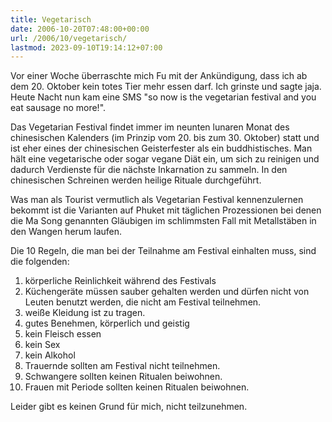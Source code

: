 ```yaml
---
title: Vegetarisch
date: 2006-10-20T07:48:00+00:00
url: /2006/10/vegetarisch/
lastmod: 2023-09-10T19:14:12+07:00
---
```

Vor einer Woche überraschte mich Fu mit der Ankündigung, dass ich ab dem 20. Oktober kein totes Tier mehr essen darf. Ich grinste und sagte jaja. Heute Nacht nun kam eine SMS "so now is the vegetarian festival and you eat sausage no more!".

Das Vegetarian Festival findet immer im neunten lunaren Monat des chinesischen Kalenders (im Prinzip vom 20. bis zum 30. Oktober) statt und ist eher eines der chinesischen Geisterfester als ein buddhistisches. Man hält eine vegetarische oder sogar vegane Diät ein, um sich zu reinigen und dadurch Verdienste für die nächste Inkarnation zu sammeln. In den chinesischen Schreinen werden heilige Rituale durchgeführt.

Was man als Tourist vermutlich als Vegetarian Festival kennenzulernen bekommt ist die Varianten auf Phuket mit täglichen Prozessionen bei denen die Ma Song genannten Gläubigen im schlimmsten Fall mit Metallstäben in den Wangen herum laufen.

Die 10 Regeln, die man bei der Teilnahme am Festival einhalten muss, sind die folgenden:

  1. körperliche Reinlichkeit während des Festivals
  2. Küchengeräte müssen sauber gehalten werden und dürfen nicht von Leuten benutzt werden, die nicht am Festival teilnehmen.
  3. weiße Kleidung ist zu tragen.
  4. gutes Benehmen, körperlich und geistig
  5. kein Fleisch essen
  6. kein Sex
  7. kein Alkohol
  8. Trauernde sollten am Festival nicht teilnehmen.
  9. Schwangere sollten keinen Ritualen beiwohnen.
 10. Frauen mit Periode sollten keinen Ritualen beiwohnen.

Leider gibt es keinen Grund für mich, nicht teilzunehmen.
